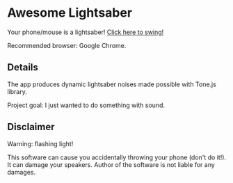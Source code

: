 # Awesome Lightsaber
Your phone/mouse is a lightsaber! [Click here to swing!](https://gitkonst.github.io/awesome-lightsaber)

Recommended browser: Google Chrome.

## Details
The app produces dynamic lightsaber noises made possible with Tone.js library.

Project goal: I just wanted to do something with sound.

## Disclaimer
Warning: flashing light!

This software can cause you accidentally throwing your phone (don't do it!). It can damage your speakers. Author of the software is not liable for any damages.
